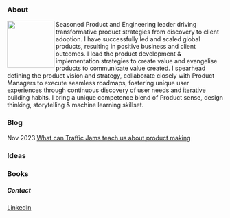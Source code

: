 ### About
<img align="left" width="110" height="110" src="[https://github.com/arvindbajaj/arvindbajaj.github.io/blob/main/images/arvind.png](https://github.com/arvindbajaj/arvindbajaj.github.io/blob/main/images/arvind.png)">
Seasoned Product and Engineering leader driving transformative product strategies from discovery to client adoption. I have successfully led and scaled global products, resulting in positive business and client outcomes. I lead the product development & implementation strategies to create value and evangelise products to communicate value created. I spearhead defining the product vision and strategy, collaborate closely with Product Managers to execute seamless roadmaps, fostering unique user experiences through continuous discovery of user needs and iterative building habits. I bring a unique competence blend of Product sense, design thinking, storytelling & machine learning skillset.

### Blog

Nov 2023 [What can Traffic Jams teach us about product making](./blogs/traffic-and-product.md)

### Ideas

### Books

##### Contact
[LinkedIn](https://www.linkedin.com/in/arvind-bajaj/)
